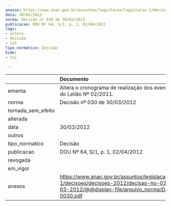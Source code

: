 ```yaml
---
anexos: https://www.anac.gov.br/assuntos/legislacao/legislacao-1/decisoes/decisoes-2012/decisao-no-030-de-30-03-2012/@@display-file/arquivo_norma/DA2012-0030.pdf
data: 30/03/2012
norma: Decisão nº 030 de 30/03/2012
publicacao: DOU Nº 64, S/1, p. 1, 02/04/2012
tags:
- altera
- decisão
- lei
tipo_normatico: Decisão
hide: 
- toc 
 
---
```


|                    | Documento                                                                                                                                                 |
|:-------------------|:----------------------------------------------------------------------------------------------------------------------------------------------------------|
| ementa             | Altera o cronograma de realização dos eventos do Edital do Leilão Nº 02/2011.                                                                             |
| norma              | Decisão nº 030 de 30/03/2012                                                                                                                              |
| tornada_sem_efeito |                                                                                                                                                           |
| alterada           |                                                                                                                                                           |
| data               | 30/03/2012                                                                                                                                                |
| outros             |                                                                                                                                                           |
| tipo_normatico     | Decisão                                                                                                                                                   |
| publicacao         | DOU Nº 64, S/1, p. 1, 02/04/2012                                                                                                                          |
| revogada           |                                                                                                                                                           |
| em_vigor           |                                                                                                                                                           |
| anexos             | https://www.anac.gov.br/assuntos/legislacao/legislacao-1/decisoes/decisoes-2012/decisao-no-030-de-30-03-2012/@@display-file/arquivo_norma/DA2012-0030.pdf |